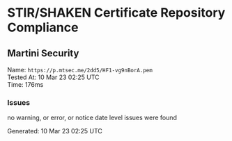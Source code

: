 # STIR/SHAKEN Certificate Repository Compliance

## Martini Security

Name: `https://p.mtsec.me/2dd5/HF1-vg9nBorA.pem`\
Tested At: 10 Mar 23 02:25 UTC\
Time: 176ms

### Issues

no warning, or error, or notice date level issues were found

Generated: 10 Mar 23 02:25 UTC